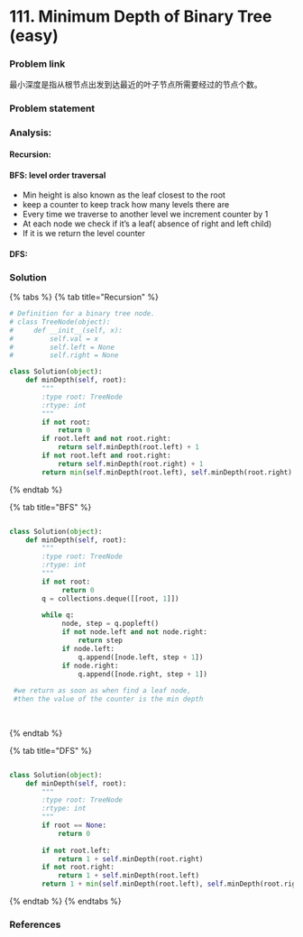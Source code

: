 # 111. Minimum Depth of Binary Tree \(easy\)

### Problem link

最小深度是指从根节点出发到达最近的叶子节点所需要经过的节点个数。

### Problem statement

### Analysis:

#### Recursion:

#### BFS: level order traversal

* Min height is also known as the leaf closest to the root
* keep a counter to keep track how many levels there are
* Every time we traverse to another level we increment counter by 1
* At each node we check if it’s a leaf\( absence of right and left child\)
* If it is we return the level counter

#### DFS:

### Solution

{% tabs %}
{% tab title="Recursion" %}
```python
# Definition for a binary tree node.
# class TreeNode(object):
#     def __init__(self, x):
#         self.val = x
#         self.left = None
#         self.right = None

class Solution(object):
    def minDepth(self, root):
        """
        :type root: TreeNode
        :rtype: int
        """
        if not root:
            return 0
        if root.left and not root.right:
            return self.minDepth(root.left) + 1
        if not root.left and root.right:
            return self.minDepth(root.right) + 1
        return min(self.minDepth(root.left), self.minDepth(root.right) + 1
```
{% endtab %}

{% tab title="BFS" %}
```python

class Solution(object):
    def minDepth(self, root):
        """
        :type root: TreeNode
        :rtype: int
        """
        if not root:
             return 0
        q = collections.deque([[root, 1]])
         
        while q:
             node, step = q.popleft()
             if not node.left and not node.right:
                 return step
             if node.left:
                 q.append([node.left, step + 1])
             if node.right:
                 q.append([node.right, step + 1])
 
 #we return as soon as when find a leaf node, 
 #then the value of the counter is the min depth
     
             
```
{% endtab %}

{% tab title="DFS" %}
```python

class Solution(object):
    def minDepth(self, root):
        """
        :type root: TreeNode
        :rtype: int
        """
        if root == None:
            return 0
        
        if not root.left:
            return 1 + self.minDepth(root.right)
        if not root.right:
            return 1 + self.minDepth(root.left)
        return 1 + min(self.minDepth(root.left), self.minDepth(root.right))
```
{% endtab %}
{% endtabs %}

### References

